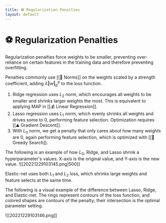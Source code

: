 ```yaml
---
title: ⚽️ Regularization Penalties
layout: default
---
```


# ⚽️ Regularization Penalties

Regularization penalties force weights to be smaller, preventing over-reliance on certain features in the training data and therefore preventing overfitting.

Penalties commonly use [[📌 Norms]] on the weights scaled by a strength coefficient, adding $\lambda\Vert w \Vert_p^p$ to the loss function.
1. Ridge regression uses $L_2$ norm, which encourages all weights to be smaller and shrinks larger weights the most. This is equivalent to applying MAP in [[💰 Linear Regression]].
2. Lasso regression uses $L_1$ norm, which evenly shrinks all weights and drives some to $0$, performing feature selection. Optimization requires [[⛰️ Gradient Descent]].
3. With $L_0$ norm, we get a penalty that only cares about how many weights are $0$, again performing feature selection, which is optimized with [[🔎 Greedy Search]].

The following is an example of how $L_0$, Ridge, and Lasso shrink a hyperparameter's values. X-axis is the original value, and Y-axis is the new value.
![[20221229103145.png|500]]

Elastic-net uses both $L_1$ and $L_2$ loss, which shrinks large weights and feature selects at the same time.

The following is a visual example of the difference between Lasso, Ridge, and Elastic-net. The rings represent contours of the loss function, and colored shapes are contours of the penalty; their intersection is the optimal parameter setting.

![[20221229103146.png]]